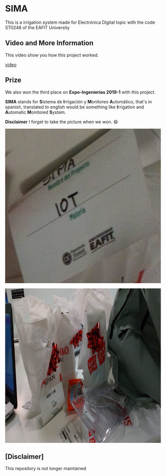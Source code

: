 # SIMA

This is a irrigation system made for Electrónica Digital topic with the code ST0248 of the EAFIT University

## Video and More Information

This video show you how this project worked.

[video](https://youtu.be/E6DVaf4FUbo)

## Prize

We also won the third place on **Expo-Ingenierías 2019-1**  with this project.

**SIMA** stands for **S**istema de **I**rrigación y **M**onitoreo **A**utomático, that's in spanish, translated to english would be something like **I**rrigation and **A**utomatic **M**onitored **S**ystem.

**Disclaimer** I forget to take the picture when we won. 😄

<p align="center">
    <img src=".github/prize0.jpeg" alt="Expo Ingenierias" height="500">
</p>

<p align="center">
    <img src=".github/prize.jpeg" alt="Expo Ingenierias premios" height="500">
</p>

## [Disclaimer]

This repository is not longer maintained
